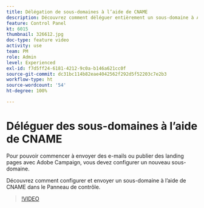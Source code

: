 ```yaml
---
title: Délégation de sous-domaines à l’aide de CNAME
description: Découvrez comment déléguer entièrement un sous-domaine à Adobe Campaign.
feature: Control Panel
kt: 6015
thumbnail: 326612.jpg
doc-type: feature video
activity: use
team: PM
role: Admin
level: Experienced
exl-id: f7d5ff24-6181-4212-9c0a-b146a621cc0f
source-git-commit: dc31bc114b82eae4042562f292d5f52203c7e2b3
workflow-type: ht
source-wordcount: '54'
ht-degree: 100%

---
```


# Déléguer des sous-domaines à l’aide de CNAME

Pour pouvoir commencer à envoyer des e-mails ou publier des landing pages avec Adobe Campaign, vous devez configurer un nouveau sous-domaine.

Découvrez comment configurer et envoyer un sous-domaine à l’aide de CNAME dans le Panneau de contrôle.

>[!VIDEO](https://video.tv.adobe.com/v/326612?quality=12)

